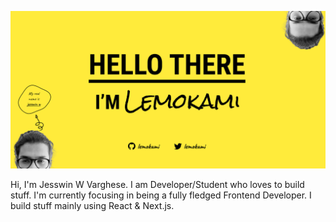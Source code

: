 [![Banner of lemokami](header.svg)](https://github.com/lemokami/)

Hi, I'm Jesswin W Varghese. I am Developer/Student who loves to build stuff. I'm currently focusing in being a fully fledged Frontend Developer. I build stuff mainly using React & Next.js.
